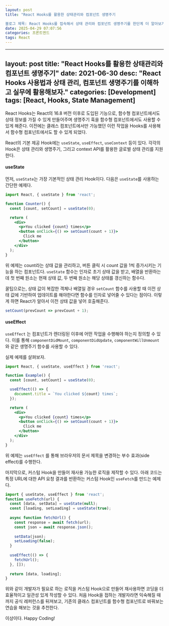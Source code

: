 ```yaml
---
layout: post
title: "React Hooks를 활용한 상태관리와 컴포넌트 생명주기

블로그 제목: React Hooks를 접속해서 상태 관리와 컴포넌트 생명주기를 한단계 더 알아보기"
date: 2025-04-29 07:07:56
categories: 프론트엔드
tags: React
---
```


---
layout: post
title:  "React Hooks를 활용한 상태관리와 컴포넌트 생명주기"
date:   2021-06-30
desc: "React Hooks 사용법과 상태 관리, 컴포넌트 생명주기를 이해하고 실무에 활용해보자."
categories: [Development]
tags: [React, Hooks, State Management]
---

React Hooks는 React의 16.8 버전 이후로 도입된 기능으로, 함수형 컴포넌트에서도 상태 정보를 가질 수 있게 만들어주며 생명주기 훅을 함수형 컴포넌트에서도 사용할 수 있게 해준다. 이전에는 클래스 컴포넌트에서만 가능했던 이런 작업을 Hooks를 사용해서 함수형 컴포넌트에서도 할 수 있게 되었다.

React의 기본 제공 Hook에는 `useState`, `useEffect`, `useContext` 등이 있다. 각각의 Hook은 상태 관리와 생명주기, 그리고 context API를 활용한 글로벌 상태 관리를 지원한다.

#### useState
먼저, `useState`는 가장 기본적인 상태 관리 Hook이다. 다음은 `useState`를 사용하는 간단한 예제다.

```jsx
import React, { useState } from 'react';

function Counter() {
  const [count, setCount] = useState(0);

  return (
    <div>
      <p>You clicked {count} times</p>
      <button onClick={() => setCount(count + 1)}>
        Click me
      </button>
    </div>
  );
}
```
위 예제는 count라는 상태 값을 관리하고, 버튼 클릭 시 count 값을 1씩 증가시키는 기능을 하는 컴포넌트다. `useState` 함수는 인자로 초기 상태 값을 받고, 배열을 반환하는데 첫 번째 원소는 현재 상태 값, 두 번째 원소는 해당 상태를 갱신하는 함수다. 

꿀팁으로는, 상태 값이 복잡한 객체나 배열일 경우 `setCount` 함수를 사용할 때 이전 상태 값에 기반하여 업데이트를 해야한다면 함수를 인자로 넣어줄 수 있다는 점이다. 이렇게 하면 React가 알아서 이전 상태 값을 넣어 호출해준다.

```jsx
setCount(prevCount => prevCount + 1);
```

#### useEffect
`useEffect` 는 컴포넌트가 렌더링된 이후에 어떤 작업을 수행해야 하는지 정의할 수 있다. 이를 통해 `componentDidMount`, `componentDidUpdate`, `componentWillUnmount` 와 같은 생명주기 함수를 사용할 수 있다. 

실제 예제를 살펴보자.

```jsx
import React, { useState, useEffect } from 'react';

function Example() {
  const [count, setCount] = useState(0);

  useEffect(() => {
    document.title = `You clicked ${count} times`;
  });

  return (
    <div>
      <p>You clicked {count} times</p>
      <button onClick={() => setCount(count + 1)}>
        Click me
      </button>
    </div>
  );
}
```
위 예제는 `useEffect` 를 통해 브라우저의 문서 제목을 변경하는 부수 효과(side effect)를 수행한다. 

마지막으로, 커스텀 Hook을 만들어 재사용 가능한 로직을 제작할 수 있다. 아래 코드는 특정 URL에 대한 API 요청 결과를 반환하는 커스텀 Hook인 `useFetch`를 만드는 예제다.

```jsx
import { useState, useEffect } from 'react';
function useFetch(url) {
  const [data, setData] = useState(null);
  const [loading, setLoading] = useState(true);
  
  async function fetchUrl() {
    const response = await fetch(url);
    const json = await response.json();
    
    setData(json);
    setLoading(false);
  }
  
  useEffect(() => {
    fetchUrl();
  }, []);
  
  return [data, loading];
}
```

위와 같이 개발자가 필요로 하는 로직을 커스텀 Hook으로 만들어 재사용하면 코딩을 더 효율적이고 일관성 있게 작성할 수 있다. 처음 Hook을 접하는 개발자라면 익숙해질 때까지 공식 레퍼런스를 뒤져보고, 기존의 클래스 컴포넌트를 함수형 컴포넌트로 바꿔보는 연습을 해보는 것을 추천한다. 

이상이다. Happy Coding!
